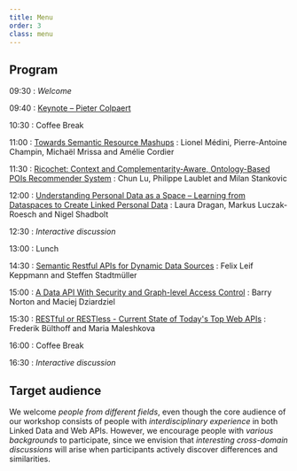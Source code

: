 ```yaml
---
title: Menu
order: 3
class: menu
---
```


## Program

09:30
: *Welcome*

09:40
: [Keynote – Pieter Colpaert](/aperitif/)

10:30
: Coffee Break

11:00
: [Towards Semantic Resource Mashups](/papers/salad2014-1.pdf)
: Lionel Médini, Pierre-Antoine Champin, Michaël Mrissa and Amélie Cordier

11:30
: [Ricochet: Context and Complementarity-Aware, Ontology-Based POIs Recommender System](/papers/salad2014-2.pdf)
:  Chun Lu, Philippe Laublet and Milan Stankovic

12:00
: [Understanding Personal Data as a Space – Learning from Dataspaces to Create Linked Personal Data](/papers/salad2014-3.pdf)
: Laura Dragan, Markus Luczak-Roesch and Nigel Shadbolt

12:30
: *Interactive discussion*

13:00
: Lunch

14:30
: [Semantic Restful APIs for Dynamic Data Sources](/papers/salad2014-4.pdf)
: Felix Leif Keppmann and Steffen Stadtmüller

15:00
: [A Data API With Security and Graph-level Access Control](/papers/salad2014-5.pdf)
: Barry Norton and Maciej Dziardziel

15:30
: [RESTful or RESTless - Current State of Today's Top Web APIs](/papers/salad2014-6.pdf)
: Frederik Bülthoff and Maria Maleshkova

16:00
: Coffee Break

16:30
: *Interactive discussion*


## Target audience
We welcome *people from different fields*,
even though the core audience of our workshop consists of
people with *interdisciplinary experience* in both Linked Data and Web APIs.
However, we encourage people with *various backgrounds* to participate,
since we envision that *interesting cross-domain discussions* will arise
when participants actively discover differences and similarities.
